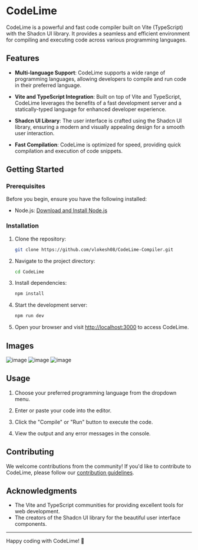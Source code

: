 # CodeLime

CodeLime is a powerful and fast code compiler built on Vite (TypeScript) with the Shadcn UI library. It provides a seamless and efficient environment for compiling and executing code across various programming languages.

## Features

- **Multi-language Support**: CodeLime supports a wide range of programming languages, allowing developers to compile and run code in their preferred language.
  
- **Vite and TypeScript Integration**: Built on top of Vite and TypeScript, CodeLime leverages the benefits of a fast development server and a statically-typed language for enhanced developer experience.

- **Shadcn UI Library**: The user interface is crafted using the Shadcn UI library, ensuring a modern and visually appealing design for a smooth user interaction.

- **Fast Compilation**: CodeLime is optimized for speed, providing quick compilation and execution of code snippets.

## Getting Started

### Prerequisites

Before you begin, ensure you have the following installed:

- Node.js: [Download and Install Node.js](https://nodejs.org/)

### Installation

1. Clone the repository:

    ```bash
    git clone https://github.com/vlokesh08/CodeLime-Compiler.git
    ```

2. Navigate to the project directory:

    ```bash
    cd CodeLime
    ```

3. Install dependencies:

    ```bash
    npm install
    ```

4. Start the development server:

    ```bash
    npm run dev
    ```

5. Open your browser and visit [http://localhost:3000](http://localhost:3000) to access CodeLime.
## Images
![image](https://github.com/vlokesh08/CodeLime-Compiler/assets/76467286/0bfff3ad-f354-49a5-bdc2-d139516cb912)
![image](https://github.com/vlokesh08/CodeLime-Compiler/assets/76467286/2f3c34c6-c5e4-44de-be11-33f2a8bdd23d)
![image](https://github.com/vlokesh08/CodeLime-Compiler/assets/76467286/43f26348-462e-4b3d-8748-c9925f4e6351)




## Usage

1. Choose your preferred programming language from the dropdown menu.

2. Enter or paste your code into the editor.

3. Click the "Compile" or "Run" button to execute the code.

4. View the output and any error messages in the console.

## Contributing

We welcome contributions from the community! If you'd like to contribute to CodeLime, please follow our [contribution guidelines](CONTRIBUTING.md).

## Acknowledgments

- The Vite and TypeScript communities for providing excellent tools for web development.
- The creators of the Shadcn UI library for the beautiful user interface components.

---

Happy coding with CodeLime! 🚀
